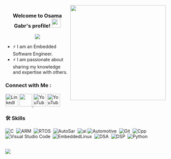 
<img width="300" align="right" src="https://media.giphy.com/media/IcZhFmufozDCij3p22/giphy-downsized.gif">


<h3 align="center">
  Welcome to Osama Gabr's profile!
  <img src="https://media.giphy.com/media/hvRJCLFzcasrR4ia7z/giphy.gif" width="28">
</h3>

<!-- Typing SVG by DenverCoder1 - https://github.com/DenverCoder1/readme-typing-svg -->
<p align="center">
  <a href="https://github.com/DenverCoder1/readme-typing-svg"><img src="https://readme-typing-svg.herokuapp.com/?lines=Embedded%20Software%20Engineer;Always%20learning%20new%20things&font=Fira%20Code&center=true&width=440&height=45&color=f75c7e&vCenter=true&size=22"></a>
</p> 

- ⚡ I am an Embedded Software Engineer.
- ⚡ I am passionate about sharing my knowledge and expertise with others.


### Connect with Me :

<a href="https://linkedin.com/in/osama-gabr"><img alt="LinkedIn" title="LinkedIn" height="40" width="40" src="https://cdn.simpleicons.org/linkedin"></a>
<a href="mailto:eosama583@gmail.com"> <img src="https://img.icons8.com/fluent/48/000000/gmail.png" width="40"/>
<a href="https://t.me/Osama_Gabr"><img alt="YouTube" title="YouTube" height="40" width="40" src="https://cdn.simpleicons.org/Telegram"></a>
<a href="https://www.youtube.com/@Embedded.Projects"><img alt="YouTube" title="YouTube" height="40" width="40" src="https://cdn.simpleicons.org/youtube"></a>

### 🛠 Skills
![C](https://img.shields.io/badge/-C%20language-05122A?style=flat&logo=C)&nbsp;
![ARM](https://img.shields.io/badge/-ARM%20microcontrollers-05122A?style=flat&logo=robor&logoColor=563D7C)&nbsp;
![RTOS](https://img.shields.io/badge/-RTOS-05122A?style=flat&logo=operatingsystem)&nbsp;
![AutoSar](https://img.shields.io/badge/-AUTOSAR-05122A?style=flat&logo=AUTOSAR&logoColor=1572B6)&nbsp;
![ai](https://img.shields.io/badge/-Tiny%20ML-05122A?style=flat&logo=ai)
![Automotive](https://img.shields.io/badge/-Automotive-05122A?style=flat&logo=car&logoColor=339933)&nbsp;
![Git](https://img.shields.io/badge/-Git-05122A?style=flat&logo=git)&nbsp;
![Cpp](https://img.shields.io/badge/-C++-05122A?style=flat&logo=cplusplus)&nbsp;
![Visual Studio Code](https://img.shields.io/badge/-Visual%20Studio%20Code-05122A?style=flat&logo=visual-studio-code&logoColor=007ACC)&nbsp;
![EmbeddedLinux](https://img.shields.io/badge/-Embedded%20Linux-05122A?style=flat&logo=linux)&nbsp;
![DSA](https://img.shields.io/badge/-DSA-05122A?style=flat&logo=network)&nbsp;
![DSP](https://img.shields.io/badge/-DSP-05122A?style=flat&logo=signals)&nbsp;
![Python](https://img.shields.io/badge/-Python%20-05122A?style=flat&logo=python)&nbsp;



<br>
<a href="https://komarev.com/ghpvc/?username=yousefdergham&style=for-the-badge">
    <img src="https://komarev.com/ghpvc/?username=yousefdergham&style=for-the-badge">
</a>
